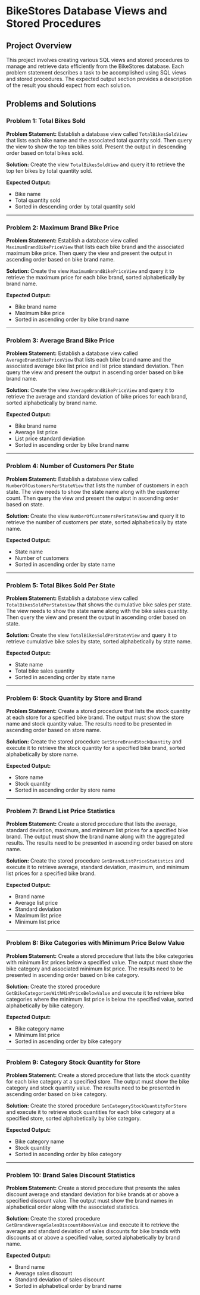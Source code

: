 # BikeStores Database Views and Stored Procedures

## Project Overview

This project involves creating various SQL views and stored procedures to manage and retrieve data efficiently from the BikeStores database. Each problem statement describes a task to be accomplished using SQL views and stored procedures. The expected output section provides a description of the result you should expect from each solution.

## Problems and Solutions

### Problem 1: Total Bikes Sold

**Problem Statement:**
Establish a database view called `TotalBikesSoldView` that lists each bike name and the associated total quantity sold. Then query the view to show the top ten bikes sold. Present the output in descending order based on total bikes sold.

**Solution:**
Create the view `TotalBikesSoldView` and query it to retrieve the top ten bikes by total quantity sold.

**Expected Output:**
- Bike name
- Total quantity sold
- Sorted in descending order by total quantity sold

---

### Problem 2: Maximum Brand Bike Price

**Problem Statement:**
Establish a database view called `MaximumBrandBikePriceView` that lists each bike brand and the associated maximum bike price. Then query the view and present the output in ascending order based on bike brand name.

**Solution:**
Create the view `MaximumBrandBikePriceView` and query it to retrieve the maximum price for each bike brand, sorted alphabetically by brand name.

**Expected Output:**
- Bike brand name
- Maximum bike price
- Sorted in ascending order by bike brand name

---

### Problem 3: Average Brand Bike Price

**Problem Statement:**
Establish a database view called `AverageBrandBikePriceView` that lists each bike brand name and the associated average bike list price and list price standard deviation. Then query the view and present the output in ascending order based on bike brand name.

**Solution:**
Create the view `AverageBrandBikePriceView` and query it to retrieve the average and standard deviation of bike prices for each brand, sorted alphabetically by brand name.

**Expected Output:**
- Bike brand name
- Average list price
- List price standard deviation
- Sorted in ascending order by bike brand name

---

### Problem 4: Number of Customers Per State

**Problem Statement:**
Establish a database view called `NumberOfCustomersPerStateView` that lists the number of customers in each state. The view needs to show the state name along with the customer count. Then query the view and present the output in ascending order based on state.

**Solution:**
Create the view `NumberOfCustomersPerStateView` and query it to retrieve the number of customers per state, sorted alphabetically by state name.

**Expected Output:**
- State name
- Number of customers
- Sorted in ascending order by state name

---

### Problem 5: Total Bikes Sold Per State

**Problem Statement:**
Establish a database view called `TotalBikesSoldPerStateView` that shows the cumulative bike sales per state. The view needs to show the state name along with the bike sales quantity. Then query the view and present the output in ascending order based on state.

**Solution:**
Create the view `TotalBikesSoldPerStateView` and query it to retrieve cumulative bike sales by state, sorted alphabetically by state name.

**Expected Output:**
- State name
- Total bike sales quantity
- Sorted in ascending order by state name

---

### Problem 6: Stock Quantity by Store and Brand

**Problem Statement:**
Create a stored procedure that lists the stock quantity at each store for a specified bike brand. The output must show the store name and stock quantity value. The results need to be presented in ascending order based on store name.

**Solution:**
Create the stored procedure `GetStoreBrandStockQuantity` and execute it to retrieve the stock quantity for a specified bike brand, sorted alphabetically by store name.

**Expected Output:**
- Store name
- Stock quantity
- Sorted in ascending order by store name

---

### Problem 7: Brand List Price Statistics

**Problem Statement:**
Create a stored procedure that lists the average, standard deviation, maximum, and minimum list prices for a specified bike brand. The output must show the brand name along with the aggregated results. The results need to be presented in ascending order based on store name.

**Solution:**
Create the stored procedure `GetBrandListPriceStatistics` and execute it to retrieve average, standard deviation, maximum, and minimum list prices for a specified bike brand.

**Expected Output:**
- Brand name
- Average list price
- Standard deviation
- Maximum list price
- Minimum list price

---

### Problem 8: Bike Categories with Minimum Price Below Value

**Problem Statement:**
Create a stored procedure that lists the bike categories with minimum list prices below a specified value. The output must show the bike category and associated minimum list price. The results need to be presented in ascending order based on bike category.

**Solution:**
Create the stored procedure `GetBikeCategoriesWithMinPriceBelowValue` and execute it to retrieve bike categories where the minimum list price is below the specified value, sorted alphabetically by bike category.

**Expected Output:**
- Bike category name
- Minimum list price
- Sorted in ascending order by bike category

---

### Problem 9: Category Stock Quantity for Store

**Problem Statement:**
Create a stored procedure that lists the stock quantity for each bike category at a specified store. The output must show the bike category and stock quantity value. The results need to be presented in ascending order based on bike category.

**Solution:**
Create the stored procedure `GetCategoryStockQuantityForStore` and execute it to retrieve stock quantities for each bike category at a specified store, sorted alphabetically by bike category.

**Expected Output:**
- Bike category name
- Stock quantity
- Sorted in ascending order by bike category

---

### Problem 10: Brand Sales Discount Statistics

**Problem Statement:**
Create a stored procedure that presents the sales discount average and standard deviation for bike brands at or above a specified discount value. The output must show the brand names in alphabetical order along with the associated statistics.

**Solution:**
Create the stored procedure `GetBrandAverageSalesDiscountAboveValue` and execute it to retrieve the average and standard deviation of sales discounts for bike brands with discounts at or above a specified value, sorted alphabetically by brand name.

**Expected Output:**
- Brand name
- Average sales discount
- Standard deviation of sales discount
- Sorted in alphabetical order by brand name
